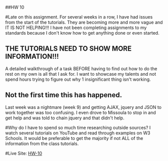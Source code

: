 ##HW 10

#Late on this assignment.
For several weeks in a row, I have had issues from the start of the tutorials. They
are becoming more and more vague and IT IS NOT HELPING!!! I have not been completing assignments
to my standards because I don't know how to get anything done or even started.

## THE TUTORIALS NEED TO SHOW MORE INFORMATION!!!
A detailed walkthrough of a task BEFORE having to find out how to do the rest on my own is
all that I ask for. I want to showcase my talents and not spend hours
trying to figure out why 1 insignificant thing isn't working.

## Not the first time this has happened.
Last week was a nightmare (week 9) and getting AJAX, jquery and JSON to work together was too
confusing. I even drove to Missoula to stop in and get help and was told to chain
jquery and that didn't help.

#Why do I have to spend so much time researching outside sources?
I watch several tutorials on YouTube and read through examples on W3 Schools.
It would be preferable to get the majority if not ALL of the information from the class tutorials.



#Live Site:
[HW-10](https://ewilsey.github.io/MART441/HW-10/)
